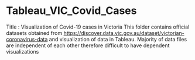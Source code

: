 # Tableau_VIC_Covid_Cases
Title : Visualization of Covid-19 cases in Victoria
This folder contains official datasets obtained from https://discover.data.vic.gov.au/dataset/victorian-coronavirus-data
and visualization of data in Tableau.
Majority of data files are independent of each other therefore difficult to have dependent visualizations
